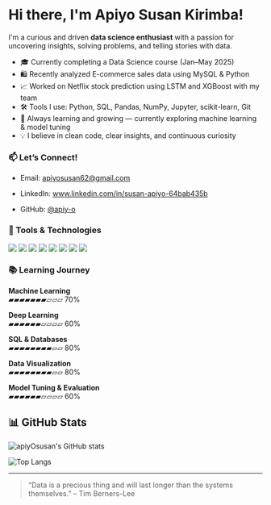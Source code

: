 # Hi there, I'm Apiyo Susan Kirimba!

I'm a curious and driven **data science enthusiast** with a passion for uncovering insights, solving problems, and telling stories with data.

- 🎓 Currently completing a Data Science course (Jan–May 2025)
- 🛍️ Recently analyzed E-commerce sales data using MySQL & Python
- 📈 Worked on Netflix stock prediction using LSTM and XGBoost with my team
- 🛠️ Tools I use: Python, SQL, Pandas, NumPy, Jupyter, scikit-learn, Git
- 🌱 Always learning and growing — currently exploring machine learning & model tuning
- 💡 I believe in clean code, clear insights, and continuous curiosity

### 📫 Let’s Connect!
- Email: [apiyosusan62@gmail.com](mailto:apiyosusan62@gmail.com)
- LinkedIn: www.linkedin.com/in/susan-apiyo-64bab435b

- GitHub: [@apiy-o](https://github.com/apiy-o)

### 🚀 Tools & Technologies

<p align="left">
  <img src="https://img.shields.io/badge/Python-3776AB?style=for-the-badge&logo=python&logoColor=white"/>
  <img src="https://img.shields.io/badge/MySQL-4479A1?style=for-the-badge&logo=mysql&logoColor=white"/>
  <img src="https://img.shields.io/badge/Jupyter-F37626?style=for-the-badge&logo=jupyter&logoColor=white"/>
  <img src="https://img.shields.io/badge/Pandas-150458?style=for-the-badge&logo=pandas&logoColor=white"/>
  <img src="https://img.shields.io/badge/NumPy-013243?style=for-the-badge&logo=numpy&logoColor=white"/>
  <img src="https://img.shields.io/badge/Scikit--Learn-F7931E?style=for-the-badge&logo=scikitlearn&logoColor=white"/>
  <img src="https://img.shields.io/badge/Git-F05032?style=for-the-badge&logo=git&logoColor=white"/>
  <img src="https://img.shields.io/badge/GitHub-181717?style=for-the-badge&logo=github&logoColor=white"/>
</p>

### 📚 Learning Journey

**Machine Learning**  
▰▰▰▰▰▰▰▱▱▱ 70%

**Deep Learning**  
▰▰▰▰▰▰▱▱▱▱ 60%

**SQL & Databases**  
▰▰▰▰▰▰▰▰▱▱ 80%

**Data Visualization**  
▰▰▰▰▰▰▰▰▱▱ 80%

**Model Tuning & Evaluation**  
▰▰▰▰▰▰▱▱▱▱ 60%


## 📊 GitHub Stats

![apiyOsusan's GitHub stats](https://github-readme-stats.vercel.app/api?username=apiyOsusan&show_icons=true&theme=tokyonight)

![Top Langs](https://github-readme-stats.vercel.app/api/top-langs/?username=apiyOsusan&layout=compact&theme=tokyonight)


---

> “Data is a precious thing and will last longer than the systems themselves.” – Tim Berners-Lee


